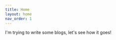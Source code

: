 ```yaml
---
title: Home
layout: home
nav_order: 1
---
```


I'm trying to write some blogs, let's see how it goes! 
